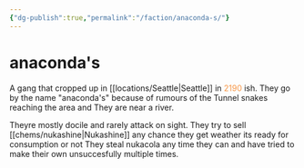 ```yaml
---
{"dg-publish":true,"permalink":"/faction/anaconda-s/"}
---
```


# anaconda's

 A gang that cropped up in [[locations/Seattle\|Seattle]] in <font color="#f79646">2190</font> ish. 
 They go by the name "anaconda's" because of rumours of the Tunnel snakes reaching the area and They are near a river. 

 Theyre mostly docile and rarely attack on sight. 
They try to sell [[chems/nukashine\|Nukashine]] any chance they get weather its ready for consumption or not
They steal nukacola any time they can and have tried to make their own unsuccesfully multiple times.